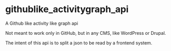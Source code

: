 # githublike_activitygraph_api

A Github like activity like graph api

Not meant to work only in GitHub, but in any CMS, like WordPress or Drupal.

The intent of this api is to split a json to be read by a frontend system.
